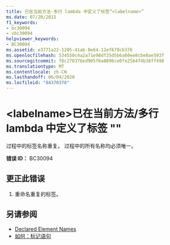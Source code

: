 ```yaml
---
title: 已在当前方法-多行 lambda 中定义了标签“<labelname>”
ms.date: 07/20/2015
f1_keywords:
- bc30094
- vbc30094
helpviewer_keywords:
- BC30094
ms.assetid: e3771a22-1205-41ab-8e64-12ef679cb376
ms.openlocfilehash: 534550c4a2a71e98df25d5b6a60ee8cbe0ae593f
ms.sourcegitcommit: f8c270376ed905f6a8896ce0fe25b4f4b38ff498
ms.translationtype: MT
ms.contentlocale: zh-CN
ms.lasthandoff: 06/04/2020
ms.locfileid: "84370370"
---
```

# <a name="label-labelname-is-already-defined-in-the-current-methodmultiline-lambda"></a>\<labelname>已在当前方法/多行 lambda 中定义了标签 ""
过程中的标签名称重复。 过程中的所有名称均必须唯一。  
  
 **错误 ID：** BC30094  
  
## <a name="to-correct-this-error"></a>更正此错误  
  
1. 重命名重复的标签。  
  
## <a name="see-also"></a>另请参阅

- [Declared Element Names](../programming-guide/language-features/declared-elements/declared-element-names.md)
- [如何：标记语句](../programming-guide/program-structure/how-to-label-statements.md)
